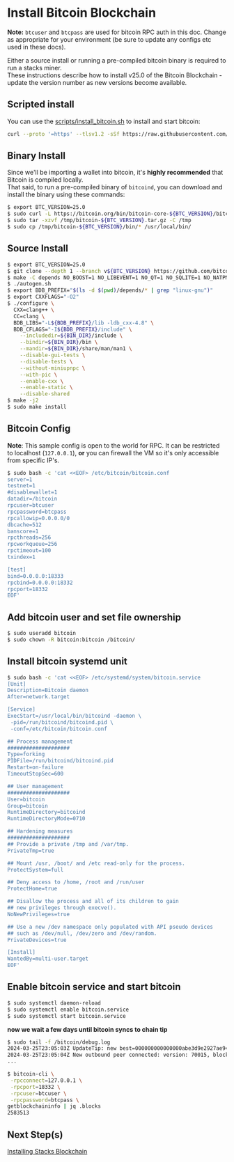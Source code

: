 # Install Bitcoin Blockchain

**Note:** `btcuser` and `btcpass` are used for bitcoin RPC auth in this doc. Change as appropriate for your environment (be sure to update any configs etc used in these docs).

Either a source install or running a pre-compiled bitcoin binary is required to run a stacks miner. \
These instructions describe how to install v25.0 of the Bitcoin Blockchain - update the version number as new versions become available.

## Scripted install

You can use the [scripts/install_bitcoin.sh](./scripts/install_bitcoin.sh) to install and start bitcoin:

```bash
curl --proto '=https' --tlsv1.2 -sSf https://raw.githubusercontent.com/stacksfoundation/miner-docs/main/scripts/install_bitcoin.sh | bash
```

## Binary Install

Since we'll be importing a wallet into bitcoin, it's **highly recommended** that Bitcoin is compiled locally. \
That said, to run a pre-compiled binary of `bitcoind`, you can download and install the binary using these commands:

```bash
$ export BTC_VERSION=25.0
$ sudo curl -L https://bitcoin.org/bin/bitcoin-core-${BTC_VERSION}/bitcoin-${BTC_VERSION}-x86_64-linux-gnu.tar.gz -o /tmp/bitcoin-${BTC_VERSION}.tar.gz
$ sudo tar -xzvf /tmp/bitcoin-${BTC_VERSION}.tar.gz -C /tmp
$ sudo cp /tmp/bitcoin-${BTC_VERSION}/bin/* /usr/local/bin/
```

## Source Install

```bash
$ export BTC_VERSION=25.0
$ git clone --depth 1 --branch v${BTC_VERSION} https://github.com/bitcoin/bitcoin /tmp/bitcoin && cd /tmp/bitcoin
$ make -C depends NO_BOOST=1 NO_LIBEVENT=1 NO_QT=1 NO_SQLITE=1 NO_NATPMP=1 NO_UPNP=1 NO_ZMQ=1 NO_USDT=1
$ ./autogen.sh
$ export BDB_PREFIX="$(ls -d $(pwd)/depends/* | grep "linux-gnu")"
$ export CXXFLAGS="-O2"
$ ./configure \
  CXX=clang++ \
  CC=clang \
  BDB_LIBS="-L${BDB_PREFIX}/lib -ldb_cxx-4.8" \
  BDB_CFLAGS="-I${BDB_PREFIX}/include" \
    --includedir=${BIN_DIR}/include \
    --bindir=${BIN_DIR}/bin \
    --mandir=${BIN_DIR}/share/man/man1 \
    --disable-gui-tests \
    --disable-tests \
    --without-miniupnpc \
    --with-pic \
    --enable-cxx \
    --enable-static \
    --disable-shared
$ make -j2
$ sudo make install
```

## Bitcoin Config

**Note**: This sample config is open to the world for RPC. It can be restricted to localhost (`127.0.0.1`), **or** you can firewall the VM so it's only accessible from specific IP's.

```bash
$ sudo bash -c 'cat <<EOF> /etc/bitcoin/bitcoin.conf
server=1
testnet=1
#disablewallet=1
datadir=/bitcoin
rpcuser=btcuser
rpcpassword=btcpass
rpcallowip=0.0.0.0/0
dbcache=512
banscore=1
rpcthreads=256
rpcworkqueue=256
rpctimeout=100
txindex=1

[test]
bind=0.0.0.0:18333
rpcbind=0.0.0.0:18332
rpcport=18332
EOF'
```

## Add bitcoin user and set file ownership

```bash
$ sudo useradd bitcoin
$ sudo chown -R bitcoin:bitcoin /bitcoin/
```

## Install bitcoin systemd unit

```bash
$ sudo bash -c 'cat <<EOF> /etc/systemd/system/bitcoin.service
[Unit]
Description=Bitcoin daemon
After=network.target

[Service]
ExecStart=/usr/local/bin/bitcoind -daemon \
 -pid=/run/bitcoind/bitcoind.pid \
 -conf=/etc/bitcoin/bitcoin.conf

## Process management
####################
Type=forking
PIDFile=/run/bitcoind/bitcoind.pid
Restart=on-failure
TimeoutStopSec=600

## User management
####################
User=bitcoin
Group=bitcoin
RuntimeDirectory=bitcoind
RuntimeDirectoryMode=0710

## Hardening measures
####################
## Provide a private /tmp and /var/tmp.
PrivateTmp=true

## Mount /usr, /boot/ and /etc read-only for the process.
ProtectSystem=full

## Deny access to /home, /root and /run/user
ProtectHome=true

## Disallow the process and all of its children to gain
## new privileges through execve().
NoNewPrivileges=true

## Use a new /dev namespace only populated with API pseudo devices
## such as /dev/null, /dev/zero and /dev/random.
PrivateDevices=true

[Install]
WantedBy=multi-user.target
EOF'
```

## Enable bitcoin service and start bitcoin

```bash
$ sudo systemctl daemon-reload
$ sudo systemctl enable bitcoin.service
$ sudo systemctl start bitcoin.service
```

**now we wait a few days until bitcoin syncs to chain tip**

```bash
$ sudo tail -f /bitcoin/debug.log
2024-03-25T23:05:03Z UpdateTip: new best=000000000000000abe3d9e2927ae94b07ed86309c69ad394de6927a17353ea2e height=2583513 version=0x20c00000 log2_work=75.725949 tx=74793990 date='2024-03-25T22:56:59Z' progress=1.000000 cache=0.3MiB(2329txo)
2024-03-25T23:05:04Z New outbound peer connected: version: 70015, blocks=2583513, peer=3 (outbound-full-relay)
...

$ bitcoin-cli \
 -rpcconnect=127.0.0.1 \
 -rpcport=18332 \
 -rpcuser=btcuser \
 -rpcpassword=btcpass \
getblockchaininfo | jq .blocks
2583513
```

## Next Step(s)

[Installing Stacks Blockchain](./stacks-blockchain.md)
